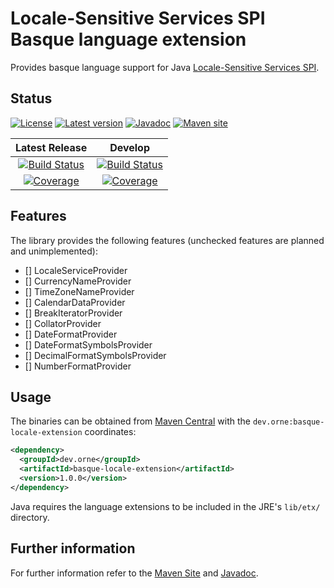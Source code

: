 # Locale-Sensitive Services SPI Basque language extension

Provides basque language support for Java [Locale-Sensitive Services SPI][java i18n spi].

## Status

[![License][status.license.badge]][status.license]
[![Latest version][status.maven.badge]][status.maven]
[![Javadoc][status.javadoc.badge]][javadoc]
[![Maven site][status.site.badge]][site]

| Latest Release | Develop |
| :------------: | :-------------: |
| [![Build Status][status.latest.ci.badge]][status.latest.ci] | [![Build Status][status.dev.ci.badge]][status.dev.ci] |
| [![Coverage][status.latest.cov.badge]][status.latest.cov] | [![Coverage][status.dev.cov.badge]][status.dev.cov] |

## Features

The library provides the following features (unchecked features are planned and
unimplemented):

- [] LocaleServiceProvider
- [] CurrencyNameProvider
- [] TimeZoneNameProvider
- [] CalendarDataProvider
- [] BreakIteratorProvider
- [] CollatorProvider
- [] DateFormatProvider
- [] DateFormatSymbolsProvider
- [] DecimalFormatSymbolsProvider
- [] NumberFormatProvider

## Usage

The binaries can be obtained from [Maven Central][status.maven] with the
`dev.orne:basque-locale-extension` coordinates:

```xml
<dependency>
  <groupId>dev.orne</groupId>
  <artifactId>basque-locale-extension</artifactId>
  <version>1.0.0</version>
</dependency>
```

Java requires the language extensions to be included in the JRE's
`lib/etx/` directory.

## Further information

For further information refer to the [Maven Site][site] and [Javadoc][javadoc].

[site]: https://orne-dev.github.io/java-i18n-eu/
[javadoc]: https://javadoc.io/doc/dev.orne/basque-locale-extension
[status.license]: http://www.gnu.org/licenses/gpl-3.0.txt
[status.license.badge]: https://img.shields.io/github/license/orne-dev/java-i18n-eu
[status.maven]: https://search.maven.org/artifact/dev.orne/basque-locale-extension
[status.maven.badge]: https://img.shields.io/maven-central/v/dev.orne/basque-locale-extension.svg?label=Maven%20Central
[status.javadoc.badge]: https://javadoc.io/badge2/dev.orne/basque-locale-extension/javadoc.svg
[status.site.badge]: https://img.shields.io/website?url=https%3A%2F%2Forne-dev.github.io%2Fjava-i18n-eu%2F
[status.latest.ci]: https://github.com/orne-dev/java-i18n-eu/actions/workflows/release.yml
[status.latest.ci.badge]: https://github.com/orne-dev/java-i18n-eu/actions/workflows/release.yml/badge.svg?branch=master
[status.latest.cov]: https://sonarcloud.io/dashboard?id=orne-dev_java-i18n-eu
[status.latest.cov.badge]: https://sonarcloud.io/api/project_badges/measure?project=orne-dev_java-i18n-eu&metric=coverage
[status.dev.ci]: https://github.com/orne-dev/java-i18n-eu/actions/workflows/build.yml
[status.dev.ci.badge]: https://github.com/orne-dev/java-i18n-eu/actions/workflows/build.yml/badge.svg?branch=develop
[status.dev.cov]: https://sonarcloud.io/dashboard?id=orne-dev_java-i18n-eu&branch=develop
[status.dev.cov.badge]: https://sonarcloud.io/api/project_badges/measure?project=orne-dev_java-i18n-eu&metric=coverage&branch=develop
[java i18n spi]: https://docs.oracle.com/javase/tutorial/i18n/locale/services.html
[kirolak eu]: https://code.google.com/archive/p/java-basque-locale/

